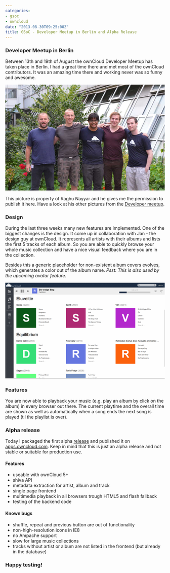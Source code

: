 ```yaml
---
categories:
- gsoc
- owncloud
date: "2013-08-30T09:25:00Z"
title: GSoC - Developer Meetup in Berlin and Alpha Release
---
```


### Developer Meetup in Berlin

Between 13th and 19th of August the ownCloud Developer Meetup has taken place
in Berlin. I had a great time there and met most of the ownCloud contributors.
It was an amazing time there and working never was so funny and awesome.

![GSoC picture](/images/2013-08-30-Dev-Meetup.jpg)

This picture is property of Raghu Nayyar and he gives me the permission to
publish it here. Have a look at his other pictures from the [Developer meetup](http://www.flickr.com/photos/100400787@N06/).

### Design

During the last three weeks many new features are implemented. One of the
biggest changes is the design. It come up in collaboration with Jan - the
design guy at ownCloud. It represents all artists with their albums and lists
the first 5 tracks of each album. So you are able to quickly browse your whole
music collection and have a nice visual feedback where you are in the collection.

Besides this a generic placeholder for non-existent album covers evolves,
which generates a color out of the album name. *Psst: This is also used by the
upcoming avatar feature.*

![Screenshot](/images/2013-08-30-Music-screenshot.png)

### Features

You are now able to playback your music (e.g. play an album by click on the
album) in every browser out there. The current playtime and the overall time
are shown as well as automatically when a song ends the next song is played
(til the playlist is over).

### Alpha release

Today I packaged the first alpha [release](https://github.com/owncloud/music/releases) and published it on
[apps.owncloud.com](http://apps.owncloud.com/content/show.php/Music?content=160485). Keep in mind that this is just an alpha release and
not stable or suitable for production use.

#### Features

 * useable with ownCloud 5+
 * shiva API
 * metadata extraction for artist, album and track
 * single page frontend
 * multimedia playback in all browsers trough HTML5 and flash fallback
 * testing of the backend code

#### Known bugs

 * shuffle, repeat and previous button are out of functionality
 * non-high-resolution icons in IE8
 * no Ampache support
 * slow for large music collections
 * tracks without artist or album are not listed in the frontend (but already in the database)

### **Happy testing!**